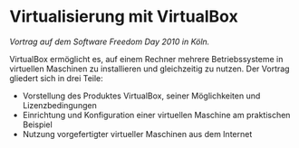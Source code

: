 # Virtualisierung mit VirtualBox

_Vortrag auf dem Software Freedom Day 2010 in Köln._

VirtualBox ermöglicht es, auf einem Rechner mehrere Betriebssysteme in virtuellen Maschinen zu installieren und gleichzeitig zu nutzen. Der Vortrag gliedert sich in drei Teile:

* Vorstellung des Produktes VirtualBox, seiner Möglichkeiten und Lizenzbedingungen
* Einrichtung und Konfiguration einer virtuellen Maschine am praktischen Beispiel
* Nutzung vorgefertigter virtueller Maschinen aus dem Internet

